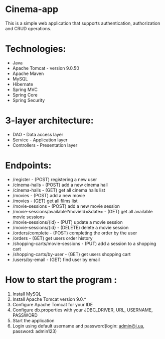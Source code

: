 ﻿# Cinema-app
This is a simple web application that supports authentication, authorization and CRUD operations.

# Technologies:
- Java
- Apache Tomcat - version 9.0.50
- Apache Maven
- MySQL
- Hibernate
- Spring MVC
- Spring Core
- Spring Security

# 3-layer architecture:
- DAO - Data access layer
- Service - Application layer
- Controllers - Presentation layer

# Endpoints:
- /register - (POST) registering a new user
- /cinema-halls - (POST) add a new cinema hall
- /cinema-halls - (GET) get all cinema halls list
- /movies - (POST) add a new movie
- /movies - (GET) get all films list
- /movie-sessions - (POST) add a new movie session
- /movie-sessions/available?movieId=<movieId>&date=<date> - (GET) get all available movie sessions
- /movie-sessions/{id} - (PUT) update a movie session
- /movie-sessions/{id} - (DELETE) delete a movie session
- /orders/complete - (POST) completing the order by the user
- /orders - (GET) get users order history
- /shopping-carts/movie-sessions - (PUT) add a session to a shopping cart
- /shopping-carts/by-user - (GET) get users shopping cart
- /users/by-email - (GET) find user by email

# How to start the program :
1) Install MySQL
2) Install Apache Tomcat version 9.0.*
3) Configure Apache Tomcat for your IDE
4) Configure db.properties with your JDBC_DRIVER, URL, USERNAME, PASSWORD
5) Start the application
6) Login using default username and password(login: admin@i.ua, password: admin123)
